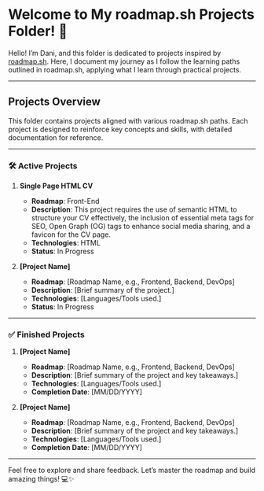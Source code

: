 # Welcome to My roadmap.sh Projects Folder! 🌟

Hello! I’m Dani, and this folder is dedicated to projects inspired by [roadmap.sh](https://roadmap.sh). Here, I document my journey as I follow the learning paths outlined in roadmap.sh, applying what I learn through practical projects.

---

## Projects Overview

This folder contains projects aligned with various roadmap.sh paths. Each project is designed to reinforce key concepts and skills, with detailed documentation for reference.

---

### 🛠️ Active Projects

1. **Single Page HTML CV**
   - **Roadmap**: Front-End
   - **Description**: This project requires the use of semantic HTML to structure your CV effectively, the inclusion of essential meta tags for SEO, Open Graph (OG) tags to enhance social media sharing, and a favicon for the CV page.
   - **Technologies**: HTML
   - **Status**: In Progress  

2. **[Project Name]**
   - **Roadmap**: [Roadmap Name, e.g., Frontend, Backend, DevOps]
   - **Description**: [Brief summary of the project.]
   - **Technologies**: [Languages/Tools used.]
   - **Status**: In Progress  

---

### ✅ Finished Projects

1. **[Project Name]**
   - **Roadmap**: [Roadmap Name, e.g., Frontend, Backend, DevOps]
   - **Description**: [Brief summary of the project and key takeaways.]
   - **Technologies**: [Languages/Tools used.]
   - **Completion Date**: [MM/DD/YYYY]

2. **[Project Name]**
   - **Roadmap**: [Roadmap Name, e.g., Frontend, Backend, DevOps]
   - **Description**: [Brief summary of the project and key takeaways.]
   - **Technologies**: [Languages/Tools used.]
   - **Completion Date**: [MM/DD/YYYY]

---

Feel free to explore and share feedback. Let’s master the roadmap and build amazing things! 💻✨
